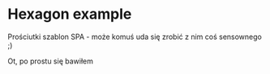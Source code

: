 # Hexagon example

Prościutki szablon SPA - może komuś uda się zrobić z nim coś sensownego ;)

Ot, po prostu się bawiłem